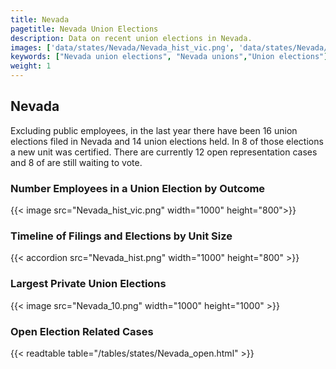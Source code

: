 ```yaml
---
title: Nevada
pagetitle: Nevada Union Elections
description: Data on recent union elections in Nevada.
images: ['data/states/Nevada/Nevada_hist_vic.png', 'data/states/Nevada/Nevada_hist_size.png', 'data/states/Nevada/Nevada_10.png']
keywords: ["Nevada union elections", "Nevada unions","Union elections"]
weight: 1
---
```

##  Nevada

Excluding public employees, in the last year there have been 16 union elections filed in Nevada and 14 union elections held. In 8 of those elections a new unit was certified. There are currently 12 open representation cases and 8 of are still waiting to vote.

### Number Employees in a Union Election by Outcome
{{< image src="Nevada_hist_vic.png" width="1000" height="800">}}

### Timeline of Filings and Elections by Unit Size
{{< accordion src="Nevada_hist.png" width="1000" height="800" >}}

### Largest Private Union Elections
{{< image src="Nevada_10.png" width="1000" height="1000"  >}}

### Open Election Related Cases
{{< readtable table="/tables/states/Nevada_open.html" >}}

